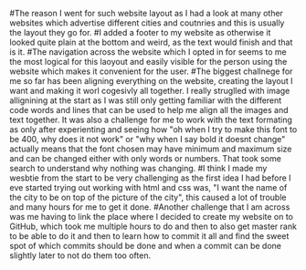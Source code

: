 #The reason I went for such website layout as I had a look at many other websites which advertise different cities and coutnries and this is usually the layout they go for. 
#I added a footer to my website as otherwise it looked quite plain at the bottom and weird, as the text would finish and that is it. 
#The navigation across the website which I opted in for seems to me the most logical for this laoyout and easily visible for the person using the website which makes it convenient for the user. 
#The biggest challnege for me so far has been aligning everything on the website, creating the layout I want and making it worl cogesivly all together. I really struglled with image allignining at the start as I was still only getting familiar with the different code words and lines that can be used to help me align all the images and text together. It was also a challenge for me to work with the text formating as only after experienting and seeing how "oh when I try to make this font to be 400, why does it not work" or "why when I say bold it doesnt change" actually means that the font chosen may have minimum and maximum size and can be changed either with only words or numbers. That took some search to understand why nothing was changing. 
#I think I made my wesbtie from the start to be very challenging as the first idea I had before I eve started trying out working with html and css was, "I want the name of the city to be on top of the picture of the city", this caused a lot of trouble and many hours for me to get it done. 
#Another challenge that I am across was me having to link the place where I decided to create my website on to GitHub, which took me multiple hours to do and then to also get master rank to be able to do it and then to learn how to commit it all and find the sweet spot of which commits should be done and when a commit can be done slightly later to not do them too often.
#